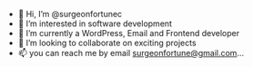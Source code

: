 - 👋 Hi, I’m @surgeonfortunec
- 👀 I’m interested in software development
- 🌱 I’m currently a WordPress, Email and Frontend developer
- 💞️ I’m looking to collaborate on exciting projects
- 📫 you can reach me by email surgeonfortune@gmail.com...

<!---
surgeonfortunec/surgeonfortunec is a ✨ special ✨ repository because its `README.md` (this file) appears on your GitHub profile.
You can click the Preview link to take a look at your changes.
--->
